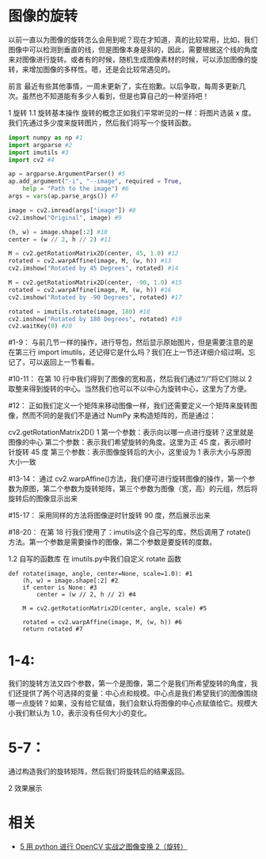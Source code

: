 
# 图像的旋转


以前一直以为图像的旋转怎么会用到呢？现在才知道，真的比较常用，比如，我们图像中可以检测到垂直的线，但是图像本身是斜的，因此，需要根据这个线的角度来对图像进行旋转。或者有的时候，随机生成图像素材的时候，可以添加图像的旋转，来增加图像的多样性。嗯，还是会比较常遇见的。



前言
最近有些其他事情，一周未更新了，实在抱歉。以后争取，每周多更新几次。虽然也不知道能有多少人看到，但是也算自己的一种坚持吧！

1 旋转
1.1 旋转基本操作
旋转的概念正如我们平常听见的一样：将图片选装 x 度。我们先通过多少度来旋转图片，然后我们将写一个旋转函数。

```python
import numpy as np #1
import argparse #2
import imutils #3
import cv2 #4

ap = argparse.ArgumentParser() #5
ap.add_argument("-i", "--image", required = True,
​    help = "Path to the image") #6
args = vars(ap.parse_args()) #7

image = cv2.imread(args["image"]) #8
cv2.imshow("Original", image) #9

(h, w) = image.shape[:2] #10
center = (w // 2, h // 2) #11

M = cv2.getRotationMatrix2D(center, 45, 1.0) #12
rotated = cv2.warpAffine(image, M, (w, h)) #13
cv2.imshow("Rotated by 45 Degrees", rotated) #14

M = cv2.getRotationMatrix2D(center, -90, 1.0) #15
rotated = cv2.warpAffine(image, M, (w, h)) #16
cv2.imshow("Rotated by -90 Degrees", rotated) #17

rotated = imutils.rotate(image, 180) #18
cv2.imshow("Rotated by 180 Degrees", rotated) #19
cv2.waitKey(0) #20

```

#1-9：
与前几节一样的操作，进行导包，然后显示原始图片，但是需要注意的是在第三行 import imutils，还记得它是什么吗？我们在上一节还详细介绍过啊。忘记了，可以返回上一节看看。

#10-11：
在第 10 行中我们得到了图像的宽和高，然后我们通过”//”将它们除以 2 取整来得到旋转的中心。当然我们也可以不以中心为旋转中心，这里为了方便。

#12：
正如我们定义一个矩阵来移动图像一样，我们还需要定义一个矩阵来旋转图像，然而不同的是我们不是通过 NumPy 来构造矩阵的，而是通过：

cv2.getRotationMatrix2D()
1
第一个参数：表示向以哪一点进行旋转？这里就是图像的中心
第二个参数：表示我们希望旋转的角度。这里为正 45 度，表示顺时针旋转 45 度
第三个参数：表示图像旋转后的大小，这里设为 1 表示大小与原图大小一致

#13-14：
通过 cv2.warpAffine()方法，我们便可进行旋转图像的操作，第一个参数为原图，第二个参数为旋转矩阵，第三个参数为图像（宽，高）的元组，然后将旋转后的图像显示出来

#15-17：
采用同样的方法将图像逆时针旋转 90 度，然后展示出来

#18-20：
在第 18 行我们使用了：imutils这个自己写的库，然后调用了 rotate()方法。第一个参数是需要操作的图像，第二个参数是要旋转的度数。

1.2 自写的函数库
在 imutils.py中我们自定义 rotate 函数

```
def rotate(image, angle, center=None, scale=1.0): #1
​    (h, w) = image.shape[:2] #2
​    if center is None: #3
​        center = (w // 2, h // 2) #4

    M = cv2.getRotationMatrix2D(center, angle, scale) #5

    rotated = cv2.warpAffine(image, M, (w, h)) #6
    return rotated #7
```

# 1-4:

我们的旋转方法又四个参数，第一个是图像，第二个是我们所希望旋转的角度，我们还提供了两个可选择的变量：中心点和规模。中心点是我们希望我们的图像围绕哪一点旋转？如果，没有给它赋值，我们会默认将图像的中心点赋值给它。规模大小我们默认为 1.0，表示没有任何大小的变化。

# 5-7：

通过构造我们的旋转矩阵，然后我们将旋转后的结果返回。

2 效果展示



# 相关

- [5 用 python 进行 OpenCV 实战之图像变换 2（旋转）](https://blog.csdn.net/u014265347/article/details/77688871)

